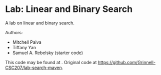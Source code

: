 # Lab: Linear and Binary Search

A lab on linear and binary search.

Authors:

* Mitchell Paiva
* Tiffany Yan
* Samuel A. Rebelsky (starter code)

This code may be found at <INSERT-URL>. Original code at <https://github.com/Grinnell-CSC207/lab-search-maven>.
